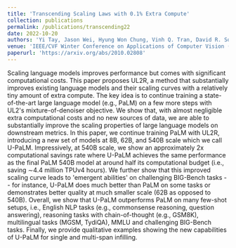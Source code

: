```yaml
---
title: 'Transcending Scaling Laws with 0.1% Extra Compute'
collection: publications
permalink: /publications/transcending22
date: 2022-10-20
authors: 'Yi Tay, Jason Wei, Hyung Won Chung, Vinh Q. Tran, David R. So, Siamak Shakeri, Xavier Garcia, Huaixiu Steven Zheng, Jinfeng Rao, Aakanksha Chowdhery, Denny Zhou, Donald Metzler, Slav Petrov, Neil Houlsby, Quoc V. Le, Mostafa Dehghani'
venue: 'IEEE/CVF Winter Conference on Applications of Computer Vision (WACV), 2021'
paperurl: 'https://arxiv.org/abs/2010.02808'
---
```


Scaling language models improves performance but comes with significant computational costs. This paper proposes UL2R, a method that substantially improves existing language models and their scaling curves with a relatively tiny amount of extra compute. The key idea is to continue training a state-of-the-art large language model (e.g., PaLM) on a few more steps with UL2's mixture-of-denoiser objective. We show that, with almost negligible extra computational costs and no new sources of data, we are able to substantially improve the scaling properties of large language models on downstream metrics. In this paper, we continue training PaLM with UL2R, introducing a new set of models at 8B, 62B, and 540B scale which we call U-PaLM. Impressively, at 540B scale, we show an approximately 2x computational savings rate where U-PaLM achieves the same performance as the final PaLM 540B model at around half its computational budget (i.e., saving ∼4.4 million TPUv4 hours). We further show that this improved scaling curve leads to 'emergent abilities' on challenging BIG-Bench tasks -- for instance, U-PaLM does much better than PaLM on some tasks or demonstrates better quality at much smaller scale (62B as opposed to 540B). Overall, we show that U-PaLM outperforms PaLM on many few-shot setups, i.e., English NLP tasks (e.g., commonsense reasoning, question answering), reasoning tasks with chain-of-thought (e.g., GSM8K), multilingual tasks (MGSM, TydiQA), MMLU and challenging BIG-Bench tasks. Finally, we provide qualitative examples showing the new capabilities of U-PaLM for single and multi-span infilling.

